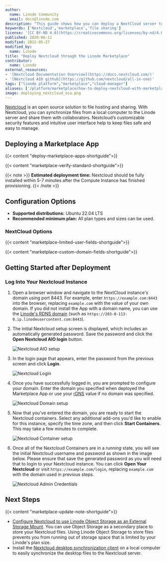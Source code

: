 ```yaml
---
author:
  name: Linode Community
  email: docs@linode.com
description: "This guide shows how you can deploy a NextCloud server to store important documents, images, and more in one location by using the NextCloud Marketplace App."
keywords: ['Nextcloud','marketplace','file sharing']
license: '[CC BY-ND 4.0](https://creativecommons.org/licenses/by-nd/4.0)'
published: 2020-06-11
modified: 2022-05-27
modified_by:
  name: Linode
title: "Deploy Nextcloud through the Linode Marketplace"
contributor:
  name: Linode
external_resources:
- '[Nextcloud Documentation Overview](https://docs.nextcloud.com/)'
- '[Nextcloud AIO github](https://github.com/nextcloud/all-in-one)'
tags: ["linode platform","marketplace","cloud-manager"]
aliases: ['/platform/marketplace/how-to-deploy-nextcloud-with-marketplace-apps/', '/platform/one-click/how-to-deploy-nextcloud-with-one-click-apps/','/guides/how-to-deploy-nextcloud-with-one-click-apps/','/guides/how-to-deploy-nextcloud-with-marketplace-apps/','/guides/nextcloud-marketplace-app/']
image: deploying_nextcloud_oca.png
---
```


[Nextcloud](https://nextcloud.com/) is an open source solution to file hosting and sharing. With Nextcloud, you can synchronize files from a local computer to the Linode server and share them with collaborators. Nextcloud’s customizable security features and intuitive user interface help to keep files safe and easy to manage.

## Deploying a Marketplace App

{{< content "deploy-marketplace-apps-shortguide">}}

{{< content "marketplace-verify-standard-shortguide">}}

{{< note >}}
**Estimated deployment time:** Nextcloud should be fully installed within 5-7 minutes after the Compute Instance has finished provisioning.
{{< /note >}}

## Configuration Options

- **Supported distributions:** Ubuntu 22.04 LTS
- **Recommended minimum plan:** All plan types and sizes can be used.

### NextCloud Options

{{< content "marketplace-limited-user-fields-shortguide">}}

{{< content "marketplace-custom-domain-fields-shortguide">}}

## Getting Started after Deployment

### Log Into Your Nextcloud Instance

1. Open a browser window and navigate to the NextCloud instance's domain using port 8443. For example, enter `https://example.com:8443` into the browser, replacing `example.com` with the value of your own domain. If you did not install the App with a domain name, you can use the [Linode's RDNS domain](/docs/guides/managing-ip-addresses/#viewing-ip-addresses) (such as `https://203-0-113-0.ip.linodeusercontent.com:8443`).

1. The initial Nextcloud setup screen is displayed, which includes an automatically generated password. Save the password and click the **Open Nextcloud AIO login** button.

      ![Nextcloud AIO setup](nextcloudaiosetup.jpg)

1. In the login page that appears, enter the password from the previous screen and click **Login**.

      ![Nextcloud Login](nextcloudlogin.jpg)

1. Once you have successfully logged in, you are prompted to configure your domain. Enter the domain you specified when deployed the Marketplace App or use your [rDNS](/docs/guides/managing-ip-addresses/#viewing-ip-addresses) value if no domain was specified.

      ![Nextcloud Domain setup](nextclouddomain.jpg)

1. Now that you've entered the domain, you are ready to start the Nextcloud containers. Select any additional add-ons you'd like to enable for this instance, specify the time zone, and then click **Start Containers**. This may take a few minutes to complete.

      ![Nextcloud Container setup](nextcloudstart.jpg)

1. Once all of the Nextcloud Containers are in a *running* state, you will see the initial Nextcloud username and password as shown in the image below. Please ensure that save the generated password as you will need that to login to your Nextcloud instance. You can click **Open Your Nextcloud** or visit `https://example.com/login`, replacing `example.com` with the domain used in previous steps.

      ![Nextcloud Admin Credentials](nextcloudadmincreds.jpg)

## Next Steps

{{< content "marketplace-update-note-shortguide">}}

- [Configure Nextcloud to use Linode Object Storage as an External Storage Mount](/docs/guides/how-to-configure-nextcloud-to-use-linode-object-storage-as-an-external-storage-mount/).  You can use Object Storage as a secondary place to store your Nextcloud files. Using Linode Object Storage to store files prevents you from running out of storage space that is limited by your Linode's plan size.
- Install the [Nextcloud desktop synchronization client](https://docs.nextcloud.com/desktop/2.3/installing.html) on a local computer to easily synchronize the desktop files to the Nextcloud server.

